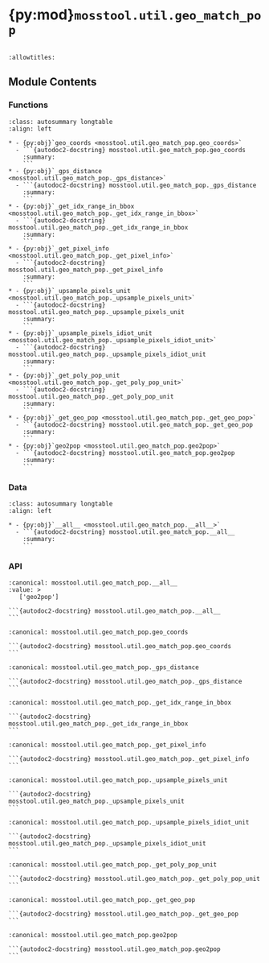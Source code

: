 # {py:mod}`mosstool.util.geo_match_pop`

```{py:module} mosstool.util.geo_match_pop
```

```{autodoc2-docstring} mosstool.util.geo_match_pop
:allowtitles:
```

## Module Contents

### Functions

````{list-table}
:class: autosummary longtable
:align: left

* - {py:obj}`geo_coords <mosstool.util.geo_match_pop.geo_coords>`
  - ```{autodoc2-docstring} mosstool.util.geo_match_pop.geo_coords
    :summary:
    ```
* - {py:obj}`_gps_distance <mosstool.util.geo_match_pop._gps_distance>`
  - ```{autodoc2-docstring} mosstool.util.geo_match_pop._gps_distance
    :summary:
    ```
* - {py:obj}`_get_idx_range_in_bbox <mosstool.util.geo_match_pop._get_idx_range_in_bbox>`
  - ```{autodoc2-docstring} mosstool.util.geo_match_pop._get_idx_range_in_bbox
    :summary:
    ```
* - {py:obj}`_get_pixel_info <mosstool.util.geo_match_pop._get_pixel_info>`
  - ```{autodoc2-docstring} mosstool.util.geo_match_pop._get_pixel_info
    :summary:
    ```
* - {py:obj}`_upsample_pixels_unit <mosstool.util.geo_match_pop._upsample_pixels_unit>`
  - ```{autodoc2-docstring} mosstool.util.geo_match_pop._upsample_pixels_unit
    :summary:
    ```
* - {py:obj}`_upsample_pixels_idiot_unit <mosstool.util.geo_match_pop._upsample_pixels_idiot_unit>`
  - ```{autodoc2-docstring} mosstool.util.geo_match_pop._upsample_pixels_idiot_unit
    :summary:
    ```
* - {py:obj}`_get_poly_pop_unit <mosstool.util.geo_match_pop._get_poly_pop_unit>`
  - ```{autodoc2-docstring} mosstool.util.geo_match_pop._get_poly_pop_unit
    :summary:
    ```
* - {py:obj}`_get_geo_pop <mosstool.util.geo_match_pop._get_geo_pop>`
  - ```{autodoc2-docstring} mosstool.util.geo_match_pop._get_geo_pop
    :summary:
    ```
* - {py:obj}`geo2pop <mosstool.util.geo_match_pop.geo2pop>`
  - ```{autodoc2-docstring} mosstool.util.geo_match_pop.geo2pop
    :summary:
    ```
````

### Data

````{list-table}
:class: autosummary longtable
:align: left

* - {py:obj}`__all__ <mosstool.util.geo_match_pop.__all__>`
  - ```{autodoc2-docstring} mosstool.util.geo_match_pop.__all__
    :summary:
    ```
````

### API

````{py:data} __all__
:canonical: mosstool.util.geo_match_pop.__all__
:value: >
   ['geo2pop']

```{autodoc2-docstring} mosstool.util.geo_match_pop.__all__
```

````

````{py:function} geo_coords(geo)
:canonical: mosstool.util.geo_match_pop.geo_coords

```{autodoc2-docstring} mosstool.util.geo_match_pop.geo_coords
```
````

````{py:function} _gps_distance(LON1: typing.Union[float, tuple[float, float]], LAT1: typing.Union[float, tuple[float, float]], LON2: typing.Optional[float] = None, LAT2: typing.Optional[float] = None)
:canonical: mosstool.util.geo_match_pop._gps_distance

```{autodoc2-docstring} mosstool.util.geo_match_pop._gps_distance
```
````

````{py:function} _get_idx_range_in_bbox(min_x: float, max_x: float, min_y: float, max_y: float, xy_bound: tuple[float, float, float, float], mode: typing.Union[typing.Literal[loose], typing.Literal[tight]] = 'loose')
:canonical: mosstool.util.geo_match_pop._get_idx_range_in_bbox

```{autodoc2-docstring} mosstool.util.geo_match_pop._get_idx_range_in_bbox
```
````

````{py:function} _get_pixel_info(band, x_left: float, y_upper: float, x_step: float, y_step: float, bbox: tuple[float, float, float, float], padding: int = 20)
:canonical: mosstool.util.geo_match_pop._get_pixel_info

```{autodoc2-docstring} mosstool.util.geo_match_pop._get_pixel_info
```
````

````{py:function} _upsample_pixels_unit(partial_args: tuple[list[typing.Any]], arg: tuple[tuple[int, float, float], tuple[tuple[int, int], tuple[shapely.geometry.Point, int]]])
:canonical: mosstool.util.geo_match_pop._upsample_pixels_unit

```{autodoc2-docstring} mosstool.util.geo_match_pop._upsample_pixels_unit
```
````

````{py:function} _upsample_pixels_idiot_unit(arg)
:canonical: mosstool.util.geo_match_pop._upsample_pixels_idiot_unit

```{autodoc2-docstring} mosstool.util.geo_match_pop._upsample_pixels_idiot_unit
```
````

````{py:function} _get_poly_pop_unit(partial_args: tuple[dict[tuple[int, int], tuple[shapely.geometry.Point, int]], float, float, float, float, float, float], geo_item: tuple[int, tuple[typing.Any, tuple[float, float, float, float]]])
:canonical: mosstool.util.geo_match_pop._get_poly_pop_unit

```{autodoc2-docstring} mosstool.util.geo_match_pop._get_poly_pop_unit
```
````

````{py:function} _get_geo_pop(geos, pixel_idx2point_pop: dict[tuple[int, int], tuple[shapely.geometry.Point, int]], workers: int, x_left: float, y_upper: float, x_step: float, y_step: float, xy_gps_scale2: float, pixel_area: float, max_chunk_size: int)
:canonical: mosstool.util.geo_match_pop._get_geo_pop

```{autodoc2-docstring} mosstool.util.geo_match_pop._get_geo_pop
```
````

````{py:function} geo2pop(geo_data: typing.Union[geopandas.geodataframe.GeoDataFrame, geojson.FeatureCollection], pop_tif_path: str, upsample_factor: int = 4, pop_in_aoi_factor: float = 0.7, multiprocessing_chunk_size: int = 500) -> typing.Union[geopandas.geodataframe.GeoDataFrame, geojson.FeatureCollection]
:canonical: mosstool.util.geo_match_pop.geo2pop

```{autodoc2-docstring} mosstool.util.geo_match_pop.geo2pop
```
````
